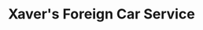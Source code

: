 ---
title: "Xaver's Foreign Car Service"
url: /newburgh/xavers-foreign-car-service/
shop: Autowerkstatt
---